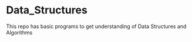 # Data_Structures
This repo has basic programs to get understanding of Data Structures and Algorithms
